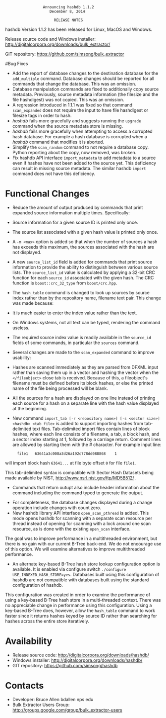                      Announcing hashdb 1.1.2
                        December 8, 2014

                          RELEASE NOTES

hashdb Version 1.1.2 has been released for Linux, MacOS and Windows.

Release source code and Windows installer: http://digitalcorpora.org/downloads/bulk_extractor/

GIT repository: https://github.com/simsong/bulk_extractor

#Bug Fixes

* Add the report of database changes to the destination database for the `add_multiple` command.  Database changes should be reported for all commands that change the database.  This was an omission.
* Database manipulation commands are fixed to additionally copy source metadata.  Previously, source metadata information (the filesize and the file hashdigest) was not copied.  This was an omission.
* A regression introduced in 1.1.1 was fixed so that command `scan_expanded` does not require the input to have file hashdigest or filesize tags in order to hash.
* _hashdb_ fails more gracefully and suggests running the `upgrade` command when the source metadata store is missing.
* _hashdb_ fails more gracefully when attempting to access a corrupted hash database.  For example a hash database is corrupted when a  _hashdb_ command that modifies it is aborted.
* Simplify the `scan_random` command to not require a database copy.  Python reporting about the copy, now removed, was broken.
* Fix hashdb API interface `import_metadata` to add metadata to a source even if hashes have not been added to the source yet.
This deficiency can result in missing source metadata.
The similar hashdb `import` command does not have this deficiency.

# Functional Changes
* Reduce the amount of output produced by commands that print expanded source information multiple times.  Specifically:
 * Source information for a given source ID is printed only once.
 * The source list associated with a given hash value is printed only once.
 * A `-m <max>` option is added so that when the number of sources a hash has exceeds this maximum, the sources associated with the hash are not displayed. 
* A new `source_list_id` field is added for commands that print source information to provide the ability to distinguish between various source lists.  The `source_list_id` value is calculated by applying a 32-bit CRC function for each `source_id` associated with the given hash.  The CRC function is `boost::crc_32_type` from `boost/crc.hpp`.
* The `hash_table` command is changed to look up sources by source index rather than by the repository name, filename text pair.
This change was made because:
 * It is much easier to enter the index value rather than the text.
 * On Windows systems, not all text can be typed, rendering the command useless.
 * The required source index value is readily available in the `source_id` fields of some commands, in particular the `sources` command.
* Several changes are made to the `scan_expanded` command to improve usability:
 * Hashes are scanned immediately as they are parsed from DFXML input rather than saving them up in a vector and hashing the vector when the `</fileobject>` close tab is received.  Because of this, a fileobject's filename must be defined before its block hashes, or else the printed name of the file being processed will be blank.
 * All the sources for a hash are displayed on one line instead of printing each source for a hash on a separate line with the hash value displayed at the beginning.
* New command `import_tab [-r <repository name>] [-s <sector size>] <hashdb> <tab file>` is added to support importing hashes from tab-delimited text files.  Tab-delimited import files contain lines of block hashes, where each line consists of a filename, a tab, a block hash, and a sector index starting at 1, followed by a carriage return.  Comment lines are allowed by starting them with the # character. 
For example input line:

        file1	63641a3c008a3d26a192c778dd088868	1

 will import block hash `63641...` at file byte offset `0` for file `file1`.

 This tab-delimited syntax is compatible with  Sector Hash Datasets being made available by NIST, <http://www.nsrl.nist.gov/ftp/MD5B512/> .
* Commands that return outupt also include header information about the command including the command typed to generate the output.
<!--- Regression tests are added for validating output for comands that generate output.-->
* For completeness, the database changes displayed during a change operation include changes with count zero.
* New hashdb library API interface `open_scan_pthread` is added.  This mode opens hashdb for scanning with a separate scan resource per thread instead of opening for scanning with a lock around one scan resource, as is done with the existing `open_scan` interface.

 The goal was to improve performance in a multithreaded environment, but there is no gain with our current B-Tree back-end.  We do not encourage use of this option.  We will examine alternatives to improve multithreaded performance.
* An alternate key-based B-Tree hash store lookup configuration option is available. It is enabled via configure switch `./configure USE_INDEXED_HASH_STORE=yes`. Databases built using this configuration of hashdb are not compatible with databases built using the standard configuration of hashdb.

 This configuration was created in order to examine the performance of using a key-based B-Tree hash store in a multi-threaded context.  There was no appreciable change in performance using this configuration.  Using a key-based B-Tree does, however, allow the `hash_table` command to work faster since it returns hashes keyed by source ID rather than searching for hashes across the entire store iteratively.

Availability
============
* Release source code: http://digitalcorpora.org/downloads/hashdb/
* Windows installer: http://digitalcorpora.org/downloads/hashdb/
* GIT repository: https://github.com/simsong/hashdb

Contacts
========
* Developer: Bruce Allen bdallen nps edu
* Bulk Extractor Users Group: http://groups.google.com/group/bulk_extractor-users
